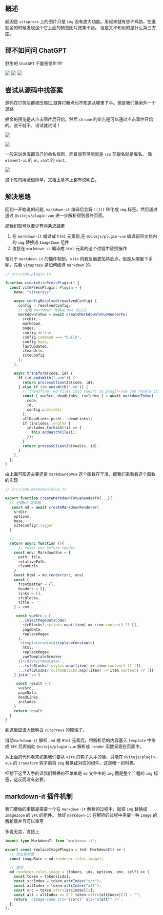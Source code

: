 ## 概述

起因是 `vitepress` 上的图片只是 `img` 没有放大功能。用起来就有些许鸡肋，在逛掘金的时候发现这个它上面的预览图片效果不错。
但是又不知用的是什么第三方库。

## 那不如问问 ChatGPT

野生的 `ChatGPT` 不能相信!!!!!!!!

![](./imgs/1.png)
![](./imgs/2.png)
![](./imgs/3.png)

<el-divider />

## 尝试从源码中找答案

源码在打包后都被压缩过,就算打断点也不知道从哪里下手。但是我们换另外一个思路

掘金的预览是从点击图片后开始，然后 `chrome` 的断点是可以通过点击事件开始的。说干就干，试试就试试！

![](./imgs/4.png)

![](./imgs/5.png)

一般来说类库都自己的命名规则，而且很有可能就是 `css` 前缀名就是库名。 像 `element-ui` 的 `el`, `vant` 的 `vant`。

![](./imgs/6.png)

这个库的用法很简单，文档上基本上都有说明白。

## 解决思路

回到一开始说的问题, `markdown-it` 编译后会将 `![]()` 转化成 `img` 标签。然后通过通过 `@vitejs/plugin-vue` 进一步解析得到最终页面。

那我们就可以至少有两条思路走

1. 在 `markdown-it` 编译成 `html` 元素后,在 `@vitejs/plugin-vue` 编译前将文档内的 `img` 替换成 `ImageZoom` 组件
2. 直接在 `markdown-it` 编译成 `html` 元素的这个过程中替换操作

相对于 `markdown-it` 的插件机制，`vite` 的我反而更加熟悉点。但是从哪里下手呢，先看 `vitepress` 是如何编译 `markdown` 的。

```ts
// src\node\plugin.ts

function createVitePressPlugin() {
  const vitePressPlugin: Plugin = {
    name: "vitepress",

    async configResolved(resolvedConfig) {
      config = resolvedConfig;
      // 创建 Markdown 转换成 vue 的方法
      markdownToVue = await createMarkdownToVueRenderFn(
        srcDir,
        markdown,
        pages,
        config.define,
        config.command === "build",
        config.base,
        lastUpdated,
        cleanUrls,
        siteConfig
      );
    },

    async transform(code, id) {
      if (id.endsWith(".vue")) {
        return processClientJS(code, id);
      } else if (id.endsWith(".md")) {
        // transform .md files into vueSrc so plugin-vue can handle it
        const { vueSrc, deadLinks, includes } = await markdownToVue(
          code,
          id,
          config.publicDir
        );
        allDeadLinks.push(...deadLinks);
        if (includes.length) {
          includes.forEach((i) => {
            this.addWatchFile(i);
          });
        }
        return processClientJS(vueSrc, id);
      }
    },
  };
}
```

由上面可知道主要还是 `markdownToVue` 这个函数在干活，那我们来看看这个函数的实现

```ts
// src\node\markdownToVue.ts

export function createMarkdownToVueRenderFn(...){
  // 创建md 渲染器
   const md = await createMarkdownRenderer(
    srcDir,
    options,
    base,
    siteConfig?.logger
  )

  // ...
  return async function (){
      // reset env before render
    const env: MarkdownEnv = {
      path: file,
      relativePath,
      cleanUrls
    }
    const html = md.render(src, env)
    const {
      frontmatter = {},
      headers = [],
      links = [],
      sfcBlocks,
      title = ''
    } = env

     const vueSrc = [
      ...injectPageDataCode(
        sfcBlocks?.scripts.map((item) => item.content) ?? [],
        pageData,
        replaceRegex
      ),
      `<template><div>${replaceConstants(
        html,
        replaceRegex,
        vueTemplateBreaker
      )}</div></template>`,
      ...(sfcBlocks?.styles.map((item) => item.content) ?? []),
      ...(sfcBlocks?.customBlocks.map((item) => item.content) ?? [])
    ].join('\n')

     const result = {
      vueSrc,
      pageData,
      deadLinks,
      includes
    }
    return result
  }
}
```

到这里应该大致明白 `vitePress` 的原理了。

借助`markdown-it` 解析 `.md` 成 `Html` 元素后，将解析后的内容塞入 `template` 中形成 `SFC` 后再借助 `@vitejs/plugin-vue` 解析成 `render` 函数呈现在页面中。

从上面的代码看来如果我们要从 `vite` 的钩子入手的话，只能在 `@vitejs/plugin-vue` 的 `transform` 钩子前将 `img` 替换成对应的组件。这是唯一的时机。

细想下这里入手的话我们替换的不单单是 `md` 文件中的 `img` 而是整个工程的 `img` 标签，这反而没有必要。

## markdown-it 插件机制

我们要做的事情是需要一个在 `markdown-it` 解析的过程中，就把 `img` 替换成 `ImageZoom` 的 `SFC` 的组件。
恰好 `markdown-it` 在解析的过程中需要一种 `Image` 的解析器并且可以重写

多说无益，直接上

```ts
import type MarkdownIt from "markdown-it";

export const replaceImagePlugin = (md: MarkdownIt) => {
  // 原生解析器
  const imageRule = md.renderer.rules.image!;

  // 重写
  md.renderer.rules.image = (tokens, idx, options, env, self) => {
    const token = tokens[idx];
    const srcIndex = token.attrIndex("src");
    const altIndex = token.attrIndex("alt");
    const src = token.attrs[srcIndex][1];
    const alt = altIndex >= 0 ? token.attrs[altIndex][1] : "";
    return `<image-zoom src="${src}" alt="${alt}" />`;
  };
};
```
